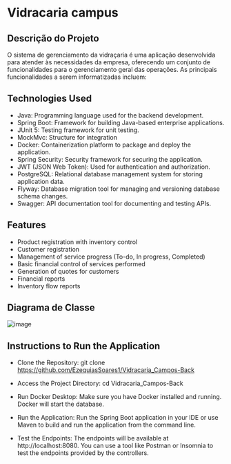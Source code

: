 
# Vidracaria campus

## Descrição do Projeto

O sistema de gerenciamento da vidraçaria é uma aplicação desenvolvida para atender às necessidades da empresa, oferecendo um conjunto de funcionalidades para o gerenciamento geral das operações. As principais funcionalidades a serem informatizadas incluem:

## Technologies Used
- Java: Programming language used for the backend development.
- Spring Boot: Framework for building Java-based enterprise applications.
- JUnit 5: Testing framework for unit testing.
- MockMvc: Structure for integration
- Docker: Containerization platform to package and deploy the application.
- Spring Security: Security framework for securing the application.
- JWT (JSON Web Token): Used for authentication and authorization.
- PostgreSQL: Relational database management system for storing application data.
- Flyway: Database migration tool for managing and versioning database schema changes.
- Swagger: API documentation tool for documenting and testing APIs.

## Features

- Product registration with inventory control
- Customer registration
- Management of service progress (To-do, In progress, Completed)
- Basic financial control of services performed
- Generation of quotes for customers
- Financial reports
- Inventory flow reports

## Diagrama de Classe

![image](https://github.com/EzequiasSoares1/Vidracaria_Campos-Back/assets/87997012/3cabb38c-5e43-45c2-b881-eaed91339afb)


## Instructions to Run the Application

- Clone the Repository: git clone https://github.com/EzequiasSoares1/Vidracaria_Campos-Back

- Access the Project Directory: cd Vidracaria_Campos-Back

- Run Docker Desktop: Make sure you have Docker installed and running. Docker will start the database.

- Run the Application: Run the Spring Boot application in your IDE or use Maven to build and run the application from the command line.

- Test the Endpoints: The endpoints will be available at http://localhost:8080. You can use a tool like Postman or Insomnia to test the endpoints provided by the controllers.

